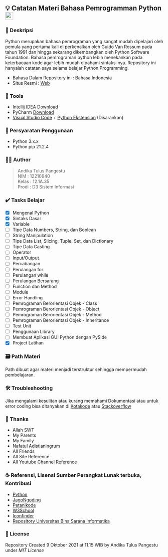 ## 💡 Catatan Materi Bahasa Pemrogramman Python <img src="https://cdn4.iconfinder.com/data/icons/logos-and-brands/512/267_Python_logo-256.png" width="25px" height="25px">

### 📝 Deskripsi 
Python merupakan bahasa pemrograman yang sangat mudah dipelajari oleh pemula yang pertama kali di perkenalkan oleh Guido Van Rossum pada tahun 1991 dan hingga sekarang dikembangkan oleh Python Software Foundation.
Bahasa pemrograman python lebih menekankan pada keterbacaan kode agar lebih mudah dipahami sintaks-nya.
Repository ini hanyalah catatan saya selama belajar Python Programming.
- Bahasa Dalam Repository ini : Bahasa Indonesia
- Situs Resmi : [Web](https://python.org/ "Pergi ke Official Page")

### 🎒 Tools
- Intellij IDEA [Download](https://www.jetbrains.com/idea/download/)
- PyCharm [Download](https://www.jetbrains.com/pycharm/download/)
- [Visual Studio Code](https://code.visualstudio.com/download) + [Python Ekstension](https://marketplace.visualstudio.com/items?itemName=ms-python.python) (Disarankan)

### 📝 Persyaratan Penggunaan
- Python 3.x.x
- Python pip 21.2.4

### 👨‍💻 Author
> Andika Tulus Pangestu  
  NIM : 12210940  
  Kelas : 12.1A.35  
  Prodi : D3 Sistem Informasi  

### ✔️ Tasks Belajar 

- [x] Mengenal Python
- [x] Sintaks Dasar
- [x] Variable
- [ ] Tipe Data Numbers, String, dan Boolean
- [ ] String Manipulation
- [ ] Tipe Data List, Slicing, Tuple, Set, dan Dictionary
- [ ] Tipe Data Casting
- [ ] Operator
- [ ] Input/Output
- [ ] Percabangan
- [ ] Perulangan for
- [ ] Perulangan while
- [ ] Perulangan Bersarang
- [ ] Function dan Method
- [ ] Module
- [ ] Error Handling
- [ ] Pemrograman Berorientasi Objek - Class
- [ ] Pemrograman Berorientasi Objek - Object
- [ ] Pemrograman Berorientasi Objek - Method
- [ ] Pemrograman Berorientasi Objek - Inheritance
- [ ] Test Unit
- [ ] Penggunaan Library
- [ ] Membuat Aplikasi GUI Python dengan PySide
- [x] Project Latihan

### 🗃️ Path Materi 
Path dibuat agar materi menjadi terstruktur sehingga mempermudah pembelajaran.

### 🛠️ Troubleshooting
Jika mengalami kesulitan atau kurang memahami Dokumentasi atau untuk error coding bisa ditanyakan di [Kotakode](kotakode.com) atau [Stackoverflow](stackoverflow.com)

### 🙏 Thanks 
- Allah SWT
- My Parents
- My Family
- Nafatul Adistianingrum
- All Friends
- All Site Reference
- All Youtube Channel Reference

### ☕ Referensi, Lisensi Sumber Perangkat Lunak terbuka, Kontribusi
- [Python](https://python.org)
- [JagoNgoding](https://jagongoding.com/)
- [Petanikode](https://petanikode.com/)
- [W3School](https://w3school.com)
- [Iconfinder](https://www.iconfinder.com/iconsets/education-759)
- [Repository Universitas Bina Sarana Informatika](https://repository.bsi.ac.id/)

### 🔐 License 
Repository Created 9 Oktober 2021 at 11.15 WIB by Andika Tulus Pangestu under *MIT License*
